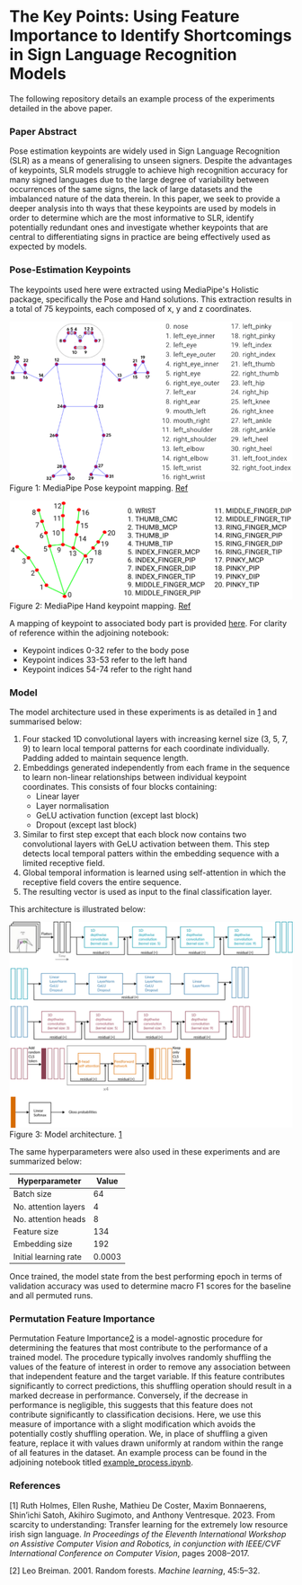# The Key Points: Using Feature Importance to Identify Shortcomings in Sign Language Recognition Models

The following repository details an example process of the experiments detailed in the above paper. 

### Paper Abstract
Pose estimation keypoints are widely used in Sign Language Recognition (SLR) as a means of generalising to unseen signers. Despite the advantages of keypoints, SLR models struggle to achieve high recognition accuracy for many signed languages due to the large degree of variability between occurrences of the same signs, the lack of large datasets and the imbalanced nature of the data therein. In this paper, we seek to provide a deeper analysis into th ways that these keypoints are used by models in order to determine which are the most informative to SLR, identify potentially redundant ones and investigate whether keypoints that are central to differentiating signs in practice are being effectively used as expected by models. 

### Pose-Estimation Keypoints
The keypoints used here were extracted using MediaPipe's Holistic package, specifically the Pose and Hand solutions. This extraction results in a total of 75 keypoints, each composed of x, y and z coordinates. 

![mediapipe pose map](images/mp_body.png)
Figure 1: MediaPipe Pose keypoint mapping. [Ref](https://github.com/google/mediapipe/blob/master/docs/solutions/pose.md)

![mediapipe hand map](images/mp_hand.png)
Figure 2: MediaPipe Hand keypoint mapping. [Ref](https://github.com/google/mediapipe/blob/master/docs/solutions/hands.md)

A mapping of keypoint to associated body part is provided [here](misc/kp_map.json). For clarity of reference within the adjoining notebook: 
 - Keypoint indices 0-32 refer to the body pose
 - Keypoint indices 33-53 refer to the left hand
 - Keypoint indices 54-74 refer to the right hand

### Model
The model architecture used in these experiments is as detailed in [1](https://openaccess.thecvf.com/content/ICCV2023W/ACVR/papers/Holmes_From_Scarcity_to_Understanding_Transfer_Learning_for_the_Extremely_Low_ICCVW_2023_paper.pdf) and summarised below: 

1. Four stacked 1D convolutional layers with increasing kernel size (3, 5, 7, 9) to learn local temporal patterns for each coordinate individually. Padding added to maintain sequence length. 
2. Embeddings generated independently from each frame in the sequence to learn non-linear relationships between individual keypoint coordinates. This consists of four blocks containing:
    - Linear layer
    - Layer normalisation
    - GeLU activation function (except last block)
    - Dropout (except last block)
3. Similar to first step except that each block now contains two convolutional layers with GeLU activation between them. This step detects local temporal patters within the embedding sequence with a limited receptive field. 
4. Global temporal information is learned using self-attention in which the receptive field covers the entire sequence. 
5. The resulting vector is used as input to the final classification layer. 

This architecture is illustrated below: 

![model architecture](images/PoseFormer.png)
Figure 3: Model architecture. [1](https://openaccess.thecvf.com/content/ICCV2023W/ACVR/papers/Holmes_From_Scarcity_to_Understanding_Transfer_Learning_for_the_Extremely_Low_ICCVW_2023_paper.pdf)


The same hyperparameters were also used in these experiments and are summarized below: 

| Hyperparameter | Value |
| --- | --- |
| Batch size | 64 |
| No. attention layers | 4 | 
| No. attention heads | 8 |
| Feature size | 134 |
| Embedding size | 192 |
| Initial learning rate | 0.0003 |

Once trained, the model state from the best performing epoch in terms of validation accuracy was used to determine macro F1 scores for the baseline and all permuted runs.

### Permutation Feature Importance
Permutation Feature Importance[2](https://link.springer.com/content/pdf/10.1023/a:1010933404324.pdf) is a model-agnostic procedure for determining the features that most contribute to the performance of a trained model. The procedure typically involves randomly shuffling the values of the feature of interest in order to remove any association between that independent feature and the target variable. If this feature contributes significantly to correct predictions, this shuffling operation should result in a marked decrease in performance. Conversely, if the decrease in performance is negligible, this suggests that this feature does not contribute significantly to classification decisions. Here, we use this measure of importance with a slight modification which avoids the potentially costly shuffling operation. We, in place of shuffling a given feature, replace it with values drawn uniformly at random within the range of all features in the dataset. An example process can be found in the adjoining notebook titled [example_process.ipynb](example_process.ipynb).


### References
[1]  Ruth Holmes, Ellen Rushe, Mathieu De Coster, Maxim Bonnaerens, Shin’ichi Satoh, Akihiro Sugimoto, and Anthony Ventresque. 2023. From scarcity to understanding: Transfer learning for the extremely low resource irish sign language. *In Proceedings of the Eleventh International Workshop on Assistive Computer Vision and Robotics, in conjunction with IEEE/CVF International Conference on Computer Vision*, pages 2008–2017.

[2]  Leo Breiman. 2001. Random forests. *Machine learning*, 45:5–32.
